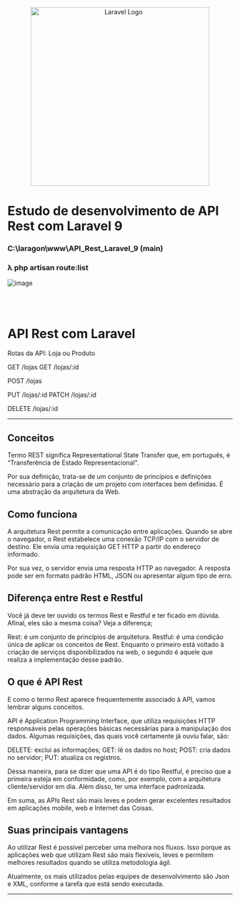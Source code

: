 <p align="center"><img src="https://raw.githubusercontent.com/laravel/art/master/logo-lockup/5%20SVG/2%20CMYK/1%20Full%20Color/laravel-logolockup-cmyk-red.svg" width="400" alt="Laravel Logo"></p>

# Estudo de desenvolvimento de API Rest com Laravel 9


### C:\laragon\www\API_Rest_Laravel_9 (main)
### λ php artisan route:list
![image](https://user-images.githubusercontent.com/55772991/187528954-218a63d9-e6f7-427b-8b0d-b63717ae9fd7.png)

<br>
<br>
<h1>API Rest com Laravel</h1>

Rotas da API:
Loja ou Produto

GET /lojas
GET /lojas/:id

POST /lojas

PUT /lojas/:id
PATCH /lojas/:id

DELETE /lojas/:id


--------------------------------------------------------------------------------------------------------------------
<h2>Conceitos</h2>
Termo REST significa Representational State Transfer que, em português, é “Transferência de Estado Representacional”.

Por sua definição, trata-se de um conjunto de princípios e definições necessário para a criação de um projeto com interfaces bem definidas. É uma abstração da arquitetura da Web.

<h2>Como funciona</h2>
A arquitetura Rest permite a comunicação entre aplicações.
Quando se abre o navegador, o Rest estabelece uma conexão TCP/IP com o servidor de destino. Ele envia uma requisição GET HTTP a partir do endereço informado.

Por sua vez, o servidor envia uma resposta HTTP ao navegador. A resposta pode ser em formato padrão HTML, JSON ou apresentar algum tipo de erro.

<h2>Diferença entre Rest e Restful</h2>
Você já deve ter ouvido os termos Rest e Restful e ter ficado em dúvida. Afinal, eles são a mesma coisa? Veja a diferença;

Rest: é um conjunto de princípios de arquitetura.
Restful: é uma condição única de aplicar os conceitos de Rest.
Enquanto o primeiro está voltado à criação de serviços disponibilizados na web, o segundo é aquele que realiza a implementação desse padrão.

<h2>O que é API Rest</h2>
E como o termo Rest aparece frequentemente associado à API, vamos lembrar alguns conceitos.

API é Application Programming Interface, que utiliza requisições HTTP responsáveis pelas operações básicas necessárias para a manipulação dos dados. Algumas requisições, das quais você certamente já ouviu falar, são:

DELETE: exclui as informações;
GET: lê os dados no host;
POST: cria dados no servidor;
PUT: atualiza os registros.

Dessa maneira, para se dizer que uma API é do tipo Restful, é preciso que a primeira esteja em conformidade, como, por exemplo, com a arquitetura cliente/servidor em dia. Além disso, ter uma interface padronizada.

Em suma, as APIs Rest são mais leves e podem gerar excelentes resultados em aplicações mobile, web e Internet das Coisas.

<h2>Suas principais vantagens</h2>
Ao utilizar Rest é possível perceber uma melhora nos fluxos. Isso porque as aplicações web que utilizam Rest são mais flexíveis, leves e permitem melhores resultados quando se utiliza metodologia ágil.

Atualmente, os mais utilizados pelas equipes de desenvolvimento são Json e XML, conforme a tarefa que está sendo executada.

                                                                                                                                              
--------------------------------------------------------------------------------------------------------------------                                                                                                                                                   
